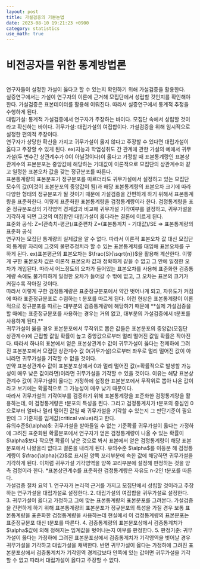 ```yaml
---
layout: post
title: 가설검증의 기본논법
date: 2023-08-10 19:21:23 +0900
category: statistics 
use_math: true
---
```

# 비전공자를 위한 통계방법론    
<br>
연구자들이 설정한 가설이 옳다고 할 수 있는지 확인하기 위해 가설검증을 활용한다.
<br>  
실증연구에서는 가설이 연구자의 이론에 근거해 모집단에서 성립할 것인지를 확인해야 한다.  
가설검증은 표본데이터를 활용해 이뤄진다. 따라서 실증연구에서 통계적 추정을 수행하게 된다.
<br>  
대립가설: 통계적 가설검증에서 연구자가 주장하는 바이다. 모집단 속에서 성립할 것이라고 확신하는 바이다.   
귀무가설: 대립가설의 여집합이다. 가설검증을 위해 임시적으로 설정한 편의적 주장이다.
<br>    
연구자가 상당한 확신을 가지고 귀무가설이 옳지 않다고 주장할 수 있다면 대립가설이 옳다고 주장할 수 있게 된다.  
ex)지능과 학업성취도 간 관계에 관한 가설의 예에서 귀무가설(두 변수간 상관계수가 0이 아닐것이다)이 옳다고 가정할 때  
표본통계량인 표본상관계수의 표본분포는 중앙값에 해당하는 기대값이 이론적으로 모집단의 상관계수와 같고  
일정한 표본오차 값을 갖는 정규분포를 따른다.
<br>  
표본통계량의 표본분포가 정규분포를 따르더라도 귀무가설에서 설정하고 있는 모집단 모수의 값(이것이 표본분포의 중앙값이 됨)과  
해당 표본통계량의 표본오차 크기에 따라 다양한 형태의 정규분포가 될 것이기 때문에 가설검증을 간편하게 하기 위해서  
표본통계량을 표준화한다. 이렇게 표준화한 표본통계량을 검정통계량이라 한다.  
검정통계량을 표준 정규분포상의 기각영역 경계값과 비교해 귀무가설 기각여부를 결정하고,  
귀무가설을 기각하게 되면 그것의 여집합인 대립가설이 옳다라는 결론에 이르게 된다.
<br>  
표준화 공식:   
Z=(관측치-평균)/표준편차     
Z=(표본통계치 - 기대값)/SE => 표본통계량의 표준화 공식
<br>    
연구자는 모집단 통계량의 실제값을 알 수 없다.  
따라서 이론적 표본오차 값 대신 모집단의 통계량 자리에 그것의 불편추정치라 할 수 있는 표본통계치를 대입해 표본오차를 구하게 된다.  
ex)표본평균의 표본오차는 $\frac{S}{\sqrt{n}}$을 활용해 계산한다.  
이렇게 구한 표본오차 값은 이론적 표본오차 값과 정확하게 같을 수 없고 그 안에 일정한 오차가 개입된다.  
따라서 어느정도의 오차가 들어있는 표본오차를 사용해 표준화한 검증통계량 속에도 불가피하게 일정한 오차가 들어갈 수 밖에 없고,  
그 오차는 표본의 크기가 커질수록 작아질 것이다.
<br>  
따라서 이렇게 구한 검정통계량은 표준정규분포에서 약간 벗어나게 되고,  
자유도가 커짐에 따라 표준정규분포로 수렴하는 t 분포를 따르게 된다.  
이런 현상은 표본통계량이 이론적으로 정규분포를 따르는 대부분의 검증통계량에 해당하기 때문에  
**실제 가설검증을 할 때에는 표준정규분포를 사용하는 경우는 거의 없고, 대부분의 가설검증에서 t분포를 사용하게 된다.**
<br>    
귀무가설이 옳을 경우 표본분포에서 무작위로 뽑은 값들은 표본분포의 중앙값(모집단 상관계수)에 근접할 값일 확률이 높고  
중앙값으로부터 멀리 떨어진 값일 확률은 작아진다. 따라서 하나의 표본에서 얻은 표본상관계수 값이 귀무가설이 옳다는 전제하에  
그려진 표본분포에서 모집단 상관계수 값 0(귀무가설)으로부터 좌우로 멀리 떨어진 값이 아니라면 귀무가설을 기각할 수 없을 것이다.
<br>  
만약 표본상관계수 값이 표본분포상에서 0과 멀리 떨어진 값(=확률적으로 발생할 가능성이 매우 낮은 값이라면)이라면  
귀무가설을 기각할 수 있을 것이다. 이유는 해당 표본상관계수 값이 귀무가설이 옳다는 가정하에 설정한 표본분포에서 무작위로  
뽑아 나온 값이라고 보기에는 확률적으로 그 가능성이 매우 낮기 때문이다.
<br>  
따라서 귀무가설의 기각여부를 검증하기 위해 표본통계량을 표준화한 검정통계량을 활용하는데, 이 검정통계량은 t분포의 특성을 띈다.  
그리고 검정통계치가 t분포의 중심인 0으로부터 얼마나 멀리 떨어진 값일 때 귀무가설을 기각할 수 있는지 그 판단기준이 필요한데  
그 기준치를 임계값(critical value)라고 한다.
<br>   
유의수준$(\alpha)$: 귀무가설을 받아들일 수 없는 기준확률  
귀무가설이 옳다는 가정하에 그려진 표준화된 확률분포에서 연구자가 얻은 검정통계량이 나올 수 있는 확률이 $\alpha$보다 작으면  
확률이 낮은 것으로 봐서 표본에서 얻은 검정통계량이 해당 표본분포에서 나왔을리 없다고 결론을 내리게 된다.  
유의수준 $\alpha$를 이등분 해 검정통계량이 $\frac{\alpha}{2}$로 표시된 양쪽 꼬리부분에 속한 값에 해당하면 귀무가설을 기각하게 된다.  
이처럼 귀무가설 기각영역을 양쪽 꼬리부분에 설정해 판정하는 것을 양측 검정이라 한다.  
*표본상관계수를 표준화한 검정통계량은 자유도 n-2인 t분포를 따른다.
<br>  
가설검증 절차 요약  
1. 연구자가 논리적 근거를 가지고 모집단에서 성립할 것이라고 주장하는 연구가설을 대립가설로 설정한다.  
2. 대립가설의 여집합을 귀무가설로 설정한다.  
3. 귀무가설이 옳다고 가정하고 그에 맞는 표본통계량의 표본분포를 그려본다.  
가설검증을 간편하게 하기 위해 표본통계량의 표본분포가 정규분포의 특성을 가질 경우 보통 표본통계량을 표준화한 검정통계량을  
사용하는데 현실에서 이 검정통계량의 표본분포는 표준정규분포 대신 t분포를 따른다.  
4. 검증통계량의 표본분포상에서 검증통계치가 $\alpha$값에 의해 정해지는 임계값을 벗어나는지 여부를 판정한다.  
5. 판정기준: 귀무가설이 옳다는 가정하에 그려진 표본분포상에서 검증통계치가 기각영역을 벗어날 경우 귀무가설을 기각하고  
대립가설을 채택한다. 반면 귀무가설이 옳다는 가정하에 그려진 표본분포상에서 검증통계치가 기각영역 경계값보다 안쪽에 있는  
값이면 귀무가설을 기각할 수 없고 따라서 대립가설이 옳다고 주장할 수 없다.  
